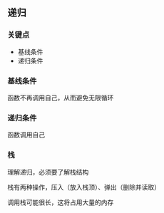 ## 递归

### 关键点

* 基线条件
* 递归条件

### 基线条件
函数不再调用自己，从而避免无限循环

### 递归条件
函数调用自己

### 栈
理解递归，必须要了解栈结构

栈有两种操作，压入（放入栈顶）、弹出（删除并读取）

调用栈可能很长，这将占用大量的内存